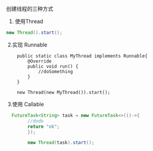 创建线程的三种方式

1. 使用Thread

```java
new Thread().start();
```

​	2.实现 Runnable

```
    public static class MyThread implements Runnable{
        @Override
        public void run() {
            //doSomething
        }
    }

    new Thread(new MyThread()).start();
```

​	3.使用 Callable

```java
  FutureTask<String> task = new FutureTask<>(()->{
        //dodo
        return "ok";
        });

        new Thread(task).start();
```

